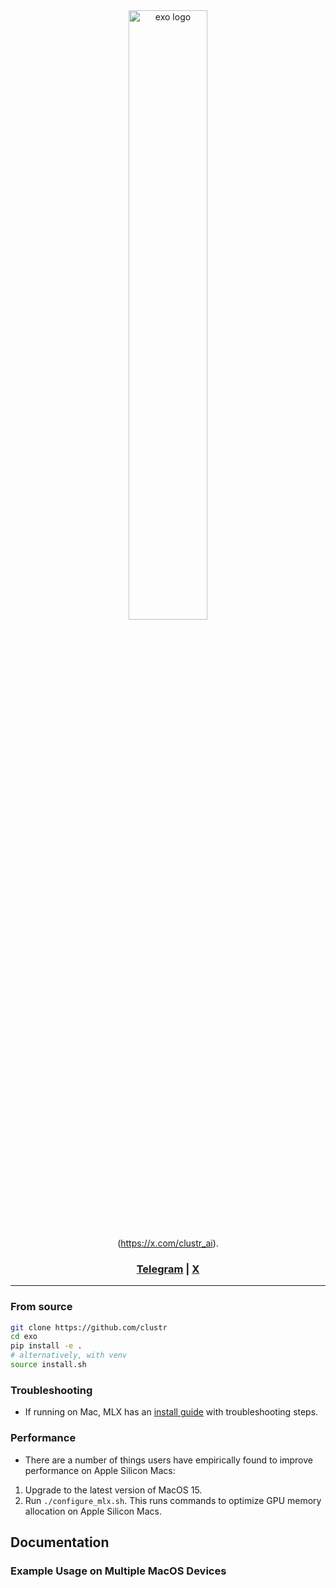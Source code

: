 <div align="center">

<picture>
  <source media="(prefers-color-scheme: light)" srcset="/clustr/logo1.png">
  <img alt="exo logo" src="/docs/exo-logo-transparent.png" width="50%" height="50%">
</picture>

(https://x.com/clustr_ai).


<h3>

 [Telegram](https://t.me/clustrportal) | [X](https://x.com/clustr_ai)

</h3>


</div>

---


### From source


```sh
git clone https://github.com/clustr
cd exo
pip install -e .
# alternatively, with venv
source install.sh
```


### Troubleshooting

- If running on Mac, MLX has an [install guide](https://ml-explore.github.io/mlx/build/html/install.html) with troubleshooting steps.

### Performance

- There are a number of things users have empirically found to improve performance on Apple Silicon Macs:

1. Upgrade to the latest version of MacOS 15.
2. Run `./configure_mlx.sh`. This runs commands to optimize GPU memory allocation on Apple Silicon Macs.


## Documentation

### Example Usage on Multiple MacOS Devices
